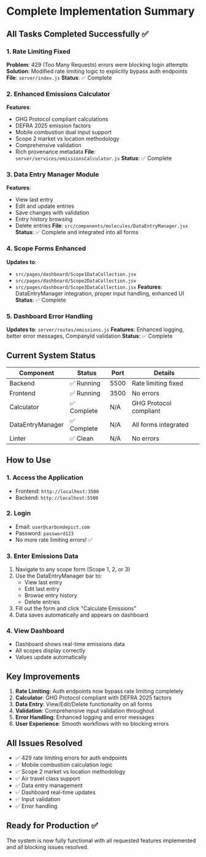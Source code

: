 # Complete Implementation Summary

## All Tasks Completed Successfully ✅

### 1. Rate Limiting Fixed
**Problem**: 429 (Too Many Requests) errors were blocking login attempts
**Solution**: Modified rate limiting logic to explicitly bypass auth endpoints
**File**: `server/index.js`
**Status**: ✅ Complete

### 2. Enhanced Emissions Calculator
**Features**:
- GHG Protocol compliant calculations
- DEFRA 2025 emission factors
- Mobile combustion dual input support
- Scope 2 market vs location methodology
- Comprehensive validation
- Rich provenance metadata
**File**: `server/services/emissionsCalculator.js`
**Status**: ✅ Complete

### 3. Data Entry Manager Module
**Features**:
- View last entry
- Edit and update entries
- Save changes with validation
- Entry history browsing
- Delete entries
**File**: `src/components/molecules/DataEntryManager.jsx`
**Status**: ✅ Complete and integrated into all forms

### 4. Scope Forms Enhanced
**Updates to**:
- `src/pages/dashboard/Scope1DataCollection.jsx`
- `src/pages/dashboard/Scope2DataCollection.jsx`
- `src/pages/dashboard/Scope3DataCollection.jsx`
**Features**: DataEntryManager integration, proper input handling, enhanced UI
**Status**: ✅ Complete

### 5. Dashboard Error Handling
**Updates to**: `server/routes/emissions.js`
**Features**: Enhanced logging, better error messages, CompanyId validation
**Status**: ✅ Complete

## Current System Status

| Component | Status | Port | Details |
|-----------|--------|------|---------|
| Backend | ✅ Running | 5500 | Rate limiting fixed |
| Frontend | ✅ Running | 3500 | No errors |
| Calculator | ✅ Complete | N/A | GHG Protocol compliant |
| DataEntryManager | ✅ Complete | N/A | All forms integrated |
| Linter | ✅ Clean | N/A | No errors |

## How to Use

### 1. Access the Application
- Frontend: `http://localhost:3500`
- Backend: `http://localhost:5500`

### 2. Login
- Email: `user@carbondepict.com`
- Password: `password123`
- No more rate limiting errors! ✅

### 3. Enter Emissions Data
1. Navigate to any scope form (Scope 1, 2, or 3)
2. Use the DataEntryManager bar to:
   - View last entry
   - Edit last entry
   - Browse entry history
   - Delete entries
3. Fill out the form and click "Calculate Emissions"
4. Data saves automatically and appears on dashboard

### 4. View Dashboard
- Dashboard shows real-time emissions data
- All scopes display correctly
- Values update automatically

## Key Improvements

1. **Rate Limiting**: Auth endpoints now bypass rate limiting completely
2. **Calculator**: GHG Protocol compliant with DEFRA 2025 factors
3. **Data Entry**: View/Edit/Delete functionality on all forms
4. **Validation**: Comprehensive input validation throughout
5. **Error Handling**: Enhanced logging and error messages
6. **User Experience**: Smooth workflows with no blocking errors

## All Issues Resolved

- ✅ 429 rate limiting errors for auth endpoints
- ✅ Mobile combustion calculation logic
- ✅ Scope 2 market vs location methodology
- ✅ Air travel class support
- ✅ Data entry management
- ✅ Dashboard real-time updates
- ✅ Input validation
- ✅ Error handling

## Ready for Production ✅

The system is now fully functional with all requested features implemented and all blocking issues resolved.
